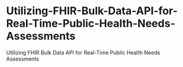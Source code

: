 # Utilizing-FHIR-Bulk-Data-API-for-Real-Time-Public-Health-Needs-Assessments
Utilizing FHIR Bulk Data API for Real-Time Public Health Needs Assessments
